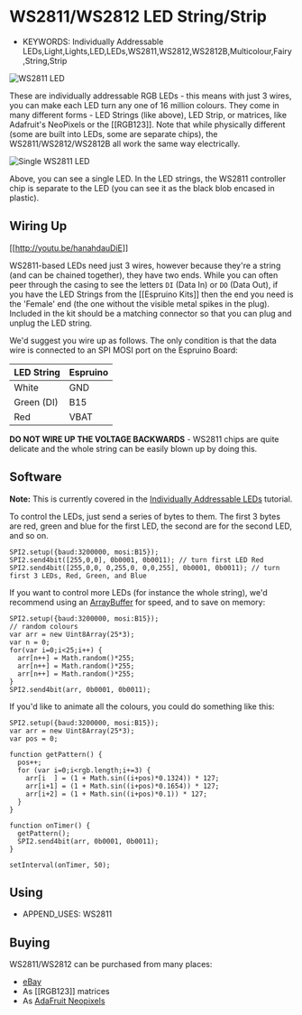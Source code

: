 <!--- Copyright (c) 2013 Gordon Williams, Pur3 Ltd. See the file LICENSE for copying permission. -->
WS2811/WS2812 LED String/Strip
===============================

* KEYWORDS: Individually Addressable LEDs,Light,Lights,LED,LEDs,WS2811,WS2812,WS2812B,Multicolour,Fairy,String,Strip

![WS2811 LED](25.jpg)

These are individually addressable RGB LEDs - this means with just 3 wires, you can make each LED turn any one of 16 million colours. They come in many different forms - LED Strings (like above), LED Strip, or matrices, like Adafruit's NeoPixels or the [[RGB123]]. Note that while physically different (some are built into LEDs, some are separate chips), the WS2811/WS2812/WS2812B all work the same way electrically.

![Single WS2811 LED](single.jpg)

Above, you can see a single LED. In the LED strings, the WS2811 controller chip is separate to the LED (you can see it as the black blob encased in plastic).

Wiring Up
--------

[[http://youtu.be/hanahdauDiE]]

WS2811-based LEDs need just 3 wires, however because they're a string (and can be chained together), they have two ends. While you can often peer through the casing to see the letters ```DI``` (Data In) or ```DO``` (Data Out), if you have the LED Strings from the [[Espruino Kits]] then the end you need is the 'Female' end (the one without the visible metal spikes in the plug). Included in the kit should be a matching connector so that you can plug and unplug the LED string.

We'd suggest you wire up as follows. The only condition is that the data wire is connected to an SPI MOSI port on the Espruino Board:

| LED String | Espruino   |
| -------    | ---------- |
| White	     | GND        |
| Green (DI) | B15        | 
| Red        | VBAT       |

**DO NOT WIRE UP THE VOLTAGE BACKWARDS** - WS2811 chips are quite delicate and the whole string can be easily blown up by doing this.

Software
-------

**Note:** This is currently covered in the [Individually Addressable LEDs](/Individually+Addressable+LEDs) tutorial.

To control the LEDs, just send a series of bytes to them. The first 3 bytes are red, green and blue for the first LED, the second are for the second LED, and so on.

```
SPI2.setup({baud:3200000, mosi:B15});
SPI2.send4bit([255,0,0], 0b0001, 0b0011); // turn first LED Red
SPI2.send4bit([255,0,0, 0,255,0, 0,0,255], 0b0001, 0b0011); // turn first 3 LEDs, Red, Green, and Blue
```

If you want to control more LEDs (for instance the whole string), we'd recommend using an [ArrayBuffer](/Reference#Uint8Array) for speed, and to save on memory:

```
SPI2.setup({baud:3200000, mosi:B15});
// random colours
var arr = new Uint8Array(25*3);
var n = 0;
for(var i=0;i<25;i++) {
  arr[n++] = Math.random()*255;
  arr[n++] = Math.random()*255;
  arr[n++] = Math.random()*255;
}
SPI2.send4bit(arr, 0b0001, 0b0011); 
```

If you'd like to animate all the colours, you could do something like this:

```
SPI2.setup({baud:3200000, mosi:B15});
var arr = new Uint8Array(25*3);
var pos = 0;

function getPattern() {
  pos++;
  for (var i=0;i<rgb.length;i+=3) {
    arr[i  ] = (1 + Math.sin((i+pos)*0.1324)) * 127;
    arr[i+1] = (1 + Math.sin((i+pos)*0.1654)) * 127;
    arr[i+2] = (1 + Math.sin((i+pos)*0.1)) * 127;
  }
}

function onTimer() {
  getPattern();
  SPI2.send4bit(arr, 0b0001, 0b0011); 
}

setInterval(onTimer, 50);
```

Using 
-----

* APPEND_USES: WS2811

Buying
-----

WS2811/WS2812 can be purchased from many places:

* [eBay](http://www.ebay.com/sch/i.html?_nkw=WS2811)
* As [[RGB123]] matrices
* As [AdaFruit Neopixels](http://www.adafruit.com/index.php?main_page=adasearch&q=neopixel)

